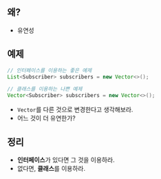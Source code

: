 ## 왜?

- 유연성

## 예제

```java
// 인터페이스를 이용하는 좋은 예제
List<Subscriber> subscribers = new Vector<>();

// 클래스를 이용하는 나쁜 예제
Vector<Subscriber> subscribers = new Vector<>();
```

- `Vector`를 다른 것으로 변경한다고 생각해보라.
- 어느 것이 더 유연한가?

## 정리

- **인터페이스**가 있다면 그 것을 이용하라.
- 없다면, **클래스**를 이용하라.